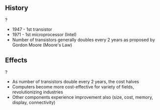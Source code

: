 ## History
?
- 1947 - 1st transistor
- 1971 - 1st microprocessor (Intel)
- Number of transistors generally doubles every 2 years as proposed by Gordon Moore (Moore's Law)

## Effects
?
- As number of transistors double every 2 years, the cost halves
- Computers become more cost-effective for variety of fields, revolutionizing industries
- Other components experience improvement also (size, cost, memory, display, connectivity)